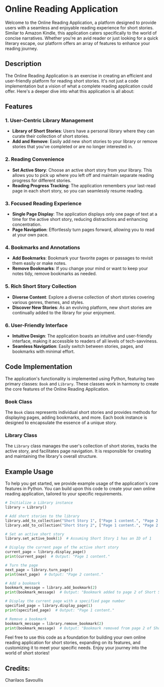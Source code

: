 # Online Reading Application

Welcome to the Online Reading Application, a platform designed to provide users with a seamless and enjoyable reading experience for short stories. Similar to Amazon Kindle, this application caters specifically to the world of concise narratives. Whether you're an avid reader or just looking for a quick literary escape, our platform offers an array of features to enhance your reading journey.

## Description

The Online Reading Application is an exercise in creating an efficient and user-friendly platform for reading short stories. It's not just a code implementation but a vision of what a complete reading application could offer. Here's a deeper dive into what this application is all about:

## Features

### 1. **User-Centric Library Management**

- **Library of Short Stories**: Users have a personal library where they can curate their collection of short stories.
- **Add and Remove**: Easily add new short stories to your library or remove stories that you've completed or are no longer interested in.

### 2. **Reading Convenience**

- **Set Active Story**: Choose an active short story from your library. This allows you to pick up where you left off and maintain separate reading progress for different stories.
- **Reading Progress Tracking**: The application remembers your last-read page in each short story, so you can seamlessly resume reading.

### 3. **Focused Reading Experience**

- **Single Page Display**: The application displays only one page of text at a time for the active short story, reducing distractions and enhancing concentration.
- **Page Navigation**: Effortlessly turn pages forward, allowing you to read at your own pace.

### 4. **Bookmarks and Annotations**

- **Add Bookmarks**: Bookmark your favorite pages or passages to revisit them easily or make notes.
- **Remove Bookmarks**: If you change your mind or want to keep your notes tidy, remove bookmarks as needed.

### 5. **Rich Short Story Collection**

- **Diverse Content**: Explore a diverse collection of short stories covering various genres, themes, and styles.
- **Discover New Stories**: As an evolving platform, new short stories are continually added to the library for your enjoyment.

### 6. **User-Friendly Interface**

- **Intuitive Design**: The application boasts an intuitive and user-friendly interface, making it accessible to readers of all levels of tech-savviness.
- **Seamless Navigation**: Easily switch between stories, pages, and bookmarks with minimal effort.

## Code Implementation

The application's functionality is implemented using Python, featuring two primary classes: `Book` and `Library`. These classes work in harmony to create the core features of the Online Reading Application.

### Book Class

The `Book` class represents individual short stories and provides methods for displaying pages, adding bookmarks, and more. Each book instance is designed to encapsulate the essence of a unique story.

### Library Class

The `Library` class manages the user's collection of short stories, tracks the active story, and facilitates page navigation. It is responsible for creating and maintaining the library's overall structure.

## Example Usage

To help you get started, we provide example usage of the application's core features in Python. You can build upon this code to create your own online reading application, tailored to your specific requirements.

```python
# Initialize a Library instance
library = Library()

# Add short stories to the library
library.add_to_collection("Short Story 1", ["Page 1 content.", "Page 2 content.", "Page 3 content."])
library.add_to_collection("Short Story 2", ["Page 1 content.", "Page 2 content."])

# Set an active short story
library.set_active_book(1)  # Assuming Short Story 1 has an ID of 1

# Display the current page of the active short story
current_page = library.display_page()
print(current_page)  # Output: "Page 1 content."

# Turn the page
next_page = library.turn_page()
print(next_page)  # Output: "Page 2 content."

# Add a bookmark
bookmark_message = library.add_bookmark(2)
print(bookmark_message)  # Output: "Bookmark added to page 2 of Short Story 1"

# Display the current page with a specified page number
specified_page = library.display_page(1)
print(specified_page)  # Output: "Page 1 content."

# Remove a bookmark
bookmark_message = library.remove_bookmark(2)
print(bookmark_message)  # Output: "Bookmark removed from page 2 of Short Story 1"
```

Feel free to use this code as a foundation for building your own online reading application for short stories, expanding on its features, and customizing it to meet your specific needs. Enjoy your journey into the world of short stories!

## Credits:

Charilaos Savoullis
